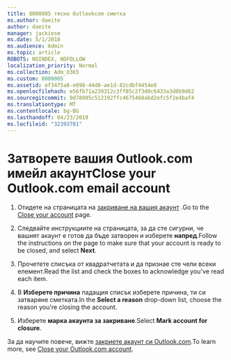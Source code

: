 ```yaml
---
title: 8000005 тясно Outlookcom сметка
ms.author: daeite
author: daeite
manager: jackiesm
ms.date: 5/1/2018
ms.audience: Admin
ms.topic: article
ROBOTS: NOINDEX, NOFOLLOW
localization_priority: Normal
ms.collection: Adm_O365
ms.custom: 8000005
ms.assetid: ef3475a8-e898-44d8-ae1d-82cdbf4454e8
ms.openlocfilehash: e56fb71a239312c3ff85c2f3d0c6433a3d0b9d62
ms.sourcegitcommit: 9d78905c512192ffc4675468abd2efc5f2e4baf4
ms.translationtype: MT
ms.contentlocale: bg-BG
ms.lasthandoff: 04/23/2019
ms.locfileid: "32393781"
---
```

# <a name="close-your-outlookcom-email-account"></a><span data-ttu-id="8cf88-102">Затворете вашия Outlook.com имейл акаунт</span><span class="sxs-lookup"><span data-stu-id="8cf88-102">Close your Outlook.com email account</span></span>

1. <span data-ttu-id="8cf88-103">Отидете на страницата на [закриване на вашия акаунт](https://go.microsoft.com/fwlink/p/?linkid=845493) .</span><span class="sxs-lookup"><span data-stu-id="8cf88-103">Go to the [Close your account](https://go.microsoft.com/fwlink/p/?linkid=845493) page.</span></span> 
    
2. <span data-ttu-id="8cf88-104">Следвайте инструкциите на страницата, за да сте сигурни, че вашият акаунт е готов да бъде затворен и изберете **напред**.</span><span class="sxs-lookup"><span data-stu-id="8cf88-104">Follow the instructions on the page to make sure that your account is ready to be closed, and select **Next**.</span></span> 
    
3. <span data-ttu-id="8cf88-105">Прочетете списъка от квадратчетата и да признае сте чели всеки елемент.</span><span class="sxs-lookup"><span data-stu-id="8cf88-105">Read the list and check the boxes to acknowledge you've read each item.</span></span>
    
4. <span data-ttu-id="8cf88-106">В **Изберете причина** падащия списък изберете причина, ти си затваряне сметката.</span><span class="sxs-lookup"><span data-stu-id="8cf88-106">In the **Select a reason** drop-down list, choose the reason you're closing the account.</span></span> 
    
5. <span data-ttu-id="8cf88-107">Изберете **марка акаунта за закриване**.</span><span class="sxs-lookup"><span data-stu-id="8cf88-107">Select **Mark account for closure**.</span></span> 
    
<span data-ttu-id="8cf88-108">За да научите повече, вижте [закриете акаунт си Outlook.com](https://go.microsoft.com/fwlink/p/?linkid=873106)[](https://support.office.com/article/564b801e-2a47-4cb2-afa8-12ead3185038.aspx).</span><span class="sxs-lookup"><span data-stu-id="8cf88-108">To learn more, see [Close your Outlook.com account](https://go.microsoft.com/fwlink/p/?linkid=873106)[](https://support.office.com/article/564b801e-2a47-4cb2-afa8-12ead3185038.aspx).</span></span>
  

